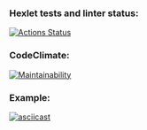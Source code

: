 ### Hexlet tests and linter status:
[![Actions Status](https://github.com/asidowner/java-project-lvl2/workflows/hexlet-check/badge.svg)](https://github.com/asidowner/java-project-lvl2/actions)


### CodeClimate:
[![Maintainability](https://api.codeclimate.com/v1/badges/${{secrets.codeclimate}}/maintainability)](https://codeclimate.com/github/asidowner/java-project-lvl2/maintainability)

### Example:
[![asciicast](https://asciinema.org/a/DSCzUULU3smK7NRHowRIDSI7R.svg)](https://asciinema.org/a/DSCzUULU3smK7NRHowRIDSI7R)